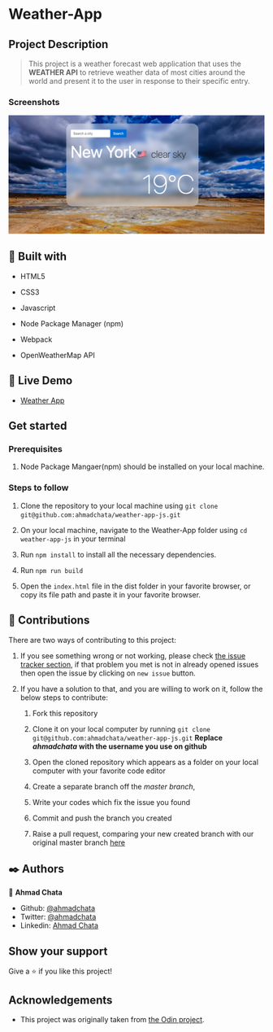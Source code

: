 # Weather-App

## Project Description

> This project is a weather forecast web application that uses the **WEATHER API** to retrieve weather data of most cities around the world and present it to the user in response to their specific entry.

### Screenshots

![](assets/screenshot.png)

##  🔧 Built with

- HTML5

- CSS3
- Javascript
- Node Package Manager (npm)
- Webpack
- OpenWeatherMap API

## 🔴 Live Demo

- [Weather App]()

## Get started
### Prerequisites
1. Node Package Mangaer(npm) should be installed on your local machine.

### Steps to follow
1. Clone the repository to your local machine using `git clone git@github.com:ahmadchata/weather-app-js.git`

1. On your local machine, navigate to the Weather-App folder using `cd weather-app-js` in your terminal

1. Run `npm install` to install all the necessary dependencies.

1. Run `npm run build`

1. Open the `index.html` file in the dist folder in your favorite browser, or copy its file path and paste it in your favorite browser.

## 🤝 Contributions
  There are two ways of contributing to this project:

1. If you see something wrong or not working, please check [the issue tracker section](https://github.com/ahmadchata/weather-app-js/issues), if that problem you met is not in already opened issues then open the issue by clicking on `new issue` button.

2. If you have a solution to that, and you are willing to work on it, follow the below steps to contribute:
    1.  Fork this repository

    1.  Clone it on your local computer by running `git clone git@github.com:ahmadchata/weather-app-js.git` __Replace *ahmadchata* with the username you use on github__
    1.  Open the cloned repository which appears as a folder on your local computer with your favorite code editor
    1.  Create a separate branch off the *master branch*,
    1.  Write your codes which fix the issue you found
    1.  Commit and push the branch you created
    1.  Raise a pull request, comparing your new created branch with our original master branch [here](https://github.com/ahmadchata/weather-app-js)

## ✒️  Authors

👤 **Ahmad Chata**

- Github: [@ahmadchata](https://github.com/ahmadchata)
- Twitter: [@ahmadchata](https://twitter.com/ahmadchata)
- Linkedin: [Ahmad Chata](https://linkedin.com/in/ahmadchata)

## Show your support

Give a ⭐️ if you like this project!

## Acknowledgements

- This project was originally taken from [the Odin project](https://www.theodinproject.com/courses/javascript/lessons/weather-app).
